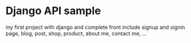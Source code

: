 # Django API sample
my first project with django and complete front
include signup and signin page, blog, post, shop, product, about me, contact me, ...
